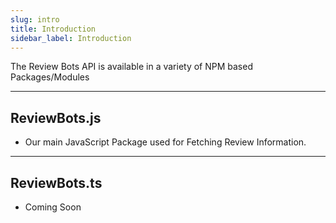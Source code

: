 ```yaml
---
slug: intro
title: Introduction
sidebar_label: Introduction
---
```


The Review Bots API is available in a 
variety of NPM based Packages/Modules

---

## ReviewBots.js
* Our main JavaScript Package used for Fetching Review Information.

---

## ReviewBots.ts
* Coming Soon

